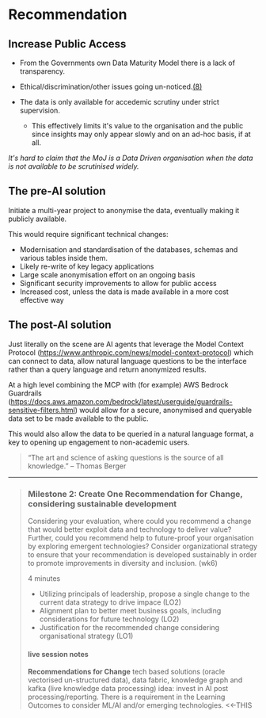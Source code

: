 # Recommendation

## Increase Public Access

* From the Governments own Data Maturity Model there is a lack of transparency. 

* Ethical/discrimination/other issues going un-noticed.[(8)](./references_1.md#Data_First_Research_Bulletin_MoJ) 

* The data is only available for accedemic scrutiny under strict supervision. 
  * This effectively limits it's value to the organisation and the public since insights may only appear slowly and on an ad-hoc basis, if at all.

_It's hard to claim that the MoJ is a Data Driven organisation when the data is not available to be scrutinised widely._

## The pre-AI solution

Initiate a multi-year project to anonymise the data, eventually making it publicly available.

This would require significant technical changes:
  - Modernisation and standardisation of the databases, schemas and various tables inside them.
  - Likely re-write of key legacy applications
  - Large scale anonymisation effort on an ongoing basis
  - Significant security improvements to allow for public access
  - Increased cost, unless the data is made available in a more cost effective way

## The post-AI solution

Just literally on the scene are AI agents that leverage the Model Context Protocol (https://www.anthropic.com/news/model-context-protocol) which can connect to data, allow natural language questions to be the interface rather than a query language and return anonymized results.

At a high level combining the MCP with (for example) AWS Bedrock Guardrails (https://docs.aws.amazon.com/bedrock/latest/userguide/guardrails-sensitive-filters.html) would allow for a secure, anonymised and queryable data set to be made available to the public.

This would also allow the data to be queried in a natural language format, a key to opening up engagement to non-academic users.

> “The art and science of asking questions is the source of all knowledge.” – Thomas Berger

---
> ### Milestone 2: Create One Recommendation for Change, considering sustainable development
>
> Considering your evaluation, where could you recommend a change that would better exploit data and technology to deliver value?
> Further, could you recommend help to future-proof your organisation by exploring emergent technologies? Consider organizational strategy to ensure that your recommendation is developed sustainably in order to promote improvements in diversity and inclusion. (wk6)
>
> 4 minutes
> * Utilizing principals of leadership, propose a single change to the current data strategy to drive impace (LO2)
> * Alignment plan to better meet business goals, including considerations for future technology (LO2)
> * Justification for the recommended change considering organisational strategy (LO1)
>
> #### live session notes 
>
> **Recommendations for Change**
> tech based solutions (oracle vectorised un-structured data), data fabric, knowledge graph and kafka (live knowledge data processing)
> idea: invest in AI post processing/reporting.
> There is a requirement in the Learning Outcomes to consider ML/AI and/or emerging technologies. <<-THIS

